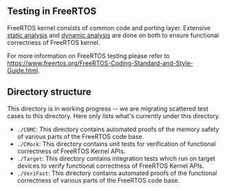 ## Testing in FreeRTOS

FreeRTOS kernel consists of common code and porting layer. Extensive
[static analysis](https://en.wikipedia.org/wiki/Static_program_analysis) and
[dynamic analysis](https://en.wikipedia.org/wiki/Dynamic_program_analysis) are
done on both to ensure functional correctness of FreeRTOS kernel.

For more information on FreeRTOS testing please refer to
https://www.freertos.org/FreeRTOS-Coding-Standard-and-Style-Guide.html.

## Directory structure

This directory is in working progress -- we are migrating scattered test cases
to this directory. Here only lists what's currently under this directory.

-   `./CBMC`: This directory contains automated proofs of the memory safety of
    various parts of the FreeRTOS code base.
-   `./CMock`: This directory contains unit tests for verification of functional
    correctness of FreeRTOS Kernel APIs.
-   `./Target`: This directory contains integration tests which run on target
    devices to verify functional correctness of FreeRTOS Kernel APIs.
-   `./VeriFast`: This directory contains automated proofs of the functional
    correctness of various parts of the FreeRTOS code base.
